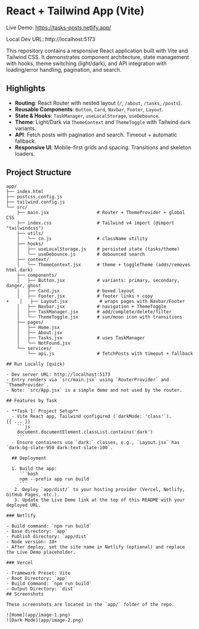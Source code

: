 # React + Tailwind App (Vite)

Live Demo: https://tasks-posts.netlify.app/

Local Dev URL: http://localhost:5173

This repository contains a responsive React application built with Vite and Tailwind CSS. It demonstrates component architecture, state management with hooks, theme switching (light/dark), and API integration with loading/error handling, pagination, and search.

## Highlights

- **Routing**: React Router with nested layout (`/`, `/about`, `/tasks`, `/posts`).
- **Reusable Components**: `Button`, `Card`, `Navbar`, `Footer`, `Layout`.
- **State & Hooks**: `TaskManager`, `useLocalStorage`, `useDebounce`.
- **Theme**: Light/Dark via `ThemeContext` and `ThemeToggle` with Tailwind `dark` variants.
- **API**: Fetch posts with pagination and search. Timeout + automatic fallback.
- **Responsive UI**: Mobile-first grids and spacing. Transitions and skeleton loaders.

## Project Structure

```
app/
├── index.html
├── postcss.config.js
├── tailwind.config.js
└── src/
    ├── main.jsx                  # Router + ThemeProvider + global CSS
    ├── index.css                 # Tailwind v4 import (@import "tailwindcss")
    ├── utils/
    │   └── cn.js                 # className utility
    ├── hooks/
    │   ├── useLocalStorage.js    # persisted state (tasks/theme)
    │   └── useDebounce.js        # debounced search
    ├── context/
    │   └── ThemeContext.jsx      # theme + toggleTheme (adds/removes html.dark)
    ├── components/
    │   ├── Button.jsx            # variants: primary, secondary, danger, ghost
    │   ├── Card.jsx              # boxed layout
    │   ├── Footer.jsx            # footer links + copy
+    │   ├── Layout.jsx            # wraps pages with Navbar/Footer
    │   ├── Navbar.jsx            # navigation + ThemeToggle
    │   ├── TaskManager.jsx       # add/complete/delete/filter
    │   └── ThemeToggle.jsx       # sun/moon icon with transitions
    ├── pages/
    │   ├── Home.jsx
    │   ├── About.jsx
    │   ├── Tasks.jsx             # uses TaskManager
    │   └── NotFound.jsx
    └── services/
        └── api.js                # fetchPosts with timeout + fallback

## Run Locally (quick)

- Dev server URL: http://localhost:5173
- Entry renders via `src/main.jsx` using `RouterProvider` and `ThemeProvider`.
- Note: `src/App.jsx` is a simple demo and not used by the router.

## Features by Task

- **Task 1: Project Setup**
  - Vite React app, Tailwind configured (`darkMode: 'class'`).
{{ ... }}
    ```js
    document.documentElement.classList.contains('dark')
    ```
  - Ensure containers use `dark:` classes, e.g., `Layout.jsx` has `dark:bg-slate-950 dark:text-slate-100`.

  ## Deployment
  
  1. Build the app:
     ```bash
     npm --prefix app run build
     ```
   2. Deploy `app/dist/` to your hosting provider (Vercel, Netlify, GitHub Pages, etc.).
   3. Update the Live Demo link at the top of this README with your deployed URL.

### Netlify

- Build command: `npm run build`
- Base directory: `app`
- Publish directory: `app/dist`
- Node version: 18+
- After deploy, set the site name in Netlify (optional) and replace the Live Demo placeholder.

### Vercel

- Framework Preset: Vite
- Root Directory: `app`
- Build Command: `npm run build`
- Output Directory: `dist`
## Screenshots

These screenshots are located in the `app/` folder of the repo.

![Home](app/image-1.png)
![Dark Mode](app/image-2.png)

